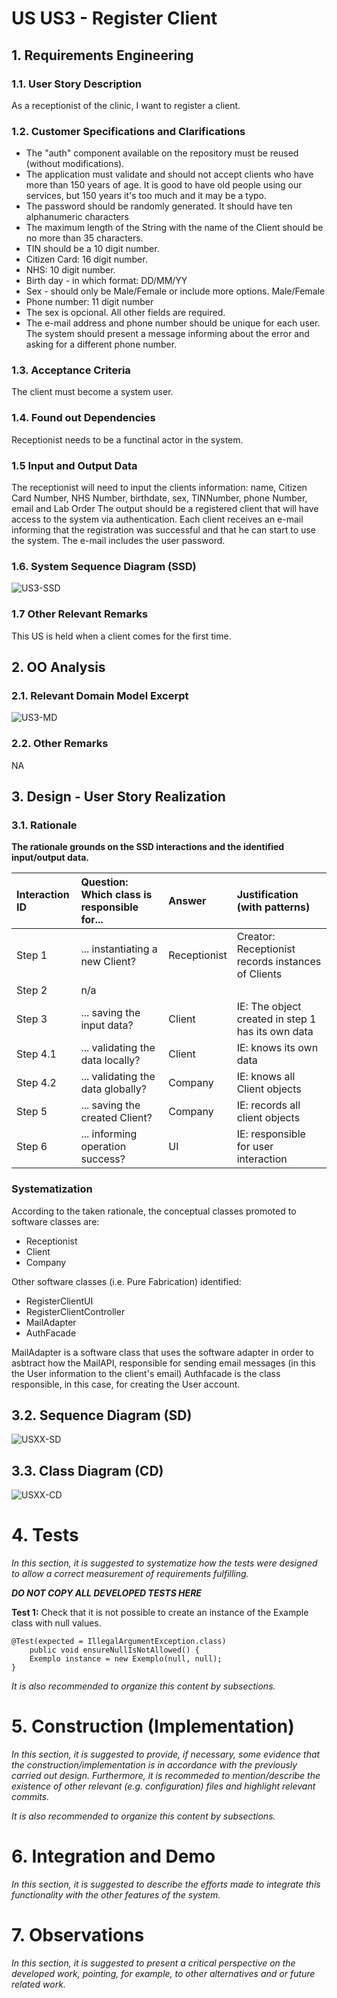 # US US3 - Register Client

## 1. Requirements Engineering


### 1.1. User Story Description

As a receptionist of the clinic, I want to register a client.

### 1.2. Customer Specifications and Clarifications 

 - The "auth" component available  on the repository must be reused (without modifications).
 - The application must validate and should not accept clients who have more than 150 years of age. It is good to have old people using our services, but 150 years it's too much and it may be a typo.
 - The password should be randomly generated. It should have ten alphanumeric characters
 - The maximum length of the String with the name of the Client should be no more than 35 characters.
 - TIN should be a 10 digit number.
 - Citizen Card: 16 digit number.
 - NHS: 10 digit number.
 - Birth day - in which format: DD/MM/YY
 - Sex - should only be Male/Female or include more options. Male/Female
 - Phone number: 11 digit number
 - The sex is opcional. All other fields are required. 
 - The e-mail address and phone number should be unique for each user. The system should present a message informing about the error and asking for a different phone number.

### 1.3. Acceptance Criteria

The client must become a system user.

### 1.4. Found out Dependencies

Receptionist needs to be a functinal actor in the system.

### 1.5 Input and Output Data

The receptionist will need to input the clients information: name, Citizen Card Number, NHS Number, birthdate, sex, TINNumber, phone Number, email and Lab Order
The output should be a registered client that will have access to the system via authentication.
Each client receives an e-mail informing that the registration was successful and that he can start to use the system. The e-mail includes the user password.

### 1.6. System Sequence Diagram (SSD)

![US3-SSD](US3-SSD.svg)


### 1.7 Other Relevant Remarks

This US is held when a client comes for the first time.

## 2. OO Analysis

### 2.1. Relevant Domain Model Excerpt 

![US3-MD](US3-MD.svg)

### 2.2. Other Remarks

NA


## 3. Design - User Story Realization 

### 3.1. Rationale

**The rationale grounds on the SSD interactions and the identified input/output data.**

| Interaction ID | Question: Which class is responsible for... | Answer  | Justification (with patterns)  |
|:-------------  |:--------------------- |:------------|:---------------------------- |
| Step 1  		 |	... instantiating a new Client?	 |   Receptionist          |  Creator: Receptionist records instances of Clients           |
| Step 2  		 |		n/a					 |             |                              |
| Step 3  		 |	... saving the input data?		 |      Client       | IE: The object created in step 1 has its own data                             |
| Step 4.1  		 |	... validating the data locally?						 |    Client         | IE: knows its own data                             |
| Step 4.2  		 |	... validating the data globally?						 |    Company         | IE: knows all Client objects                             |
| Step 5  		 |	... saving the created Client?						 |    Company         |    IE: records all client objects                          |
| Step 6  		 |	... informing operation success?						 |       UI      |    IE: responsible for user interaction                         |              

### Systematization ##

According to the taken rationale, the conceptual classes promoted to software classes are: 

 * Receptionist
 * Client
 * Company

Other software classes (i.e. Pure Fabrication) identified: 

 - RegisterClientUI  
 - RegisterClientController
 - MailAdapter
 - AuthFacade
 
MailAdapter is a software class that uses the software adapter in order to asbtract how the MailAPI, responsible for sending email messages (in this the User information to the client's email)
Authfacade is the class responsible, in this case, for creating the User account.

## 3.2. Sequence Diagram (SD)

![USXX-SD](US3-SD.svg)

## 3.3. Class Diagram (CD)

![USXX-CD](US3-CD.svg)

# 4. Tests 
*In this section, it is suggested to systematize how the tests were designed to allow a correct measurement of requirements fulfilling.* 

**_DO NOT COPY ALL DEVELOPED TESTS HERE_**

**Test 1:** Check that it is not possible to create an instance of the Example class with null values. 

	@Test(expected = IllegalArgumentException.class)
		public void ensureNullIsNotAllowed() {
		Exemplo instance = new Exemplo(null, null);
	}

*It is also recommended to organize this content by subsections.* 

# 5. Construction (Implementation)

*In this section, it is suggested to provide, if necessary, some evidence that the construction/implementation is in accordance with the previously carried out design. Furthermore, it is recommeded to mention/describe the existence of other relevant (e.g. configuration) files and highlight relevant commits.*

*It is also recommended to organize this content by subsections.* 

# 6. Integration and Demo 

*In this section, it is suggested to describe the efforts made to integrate this functionality with the other features of the system.*


# 7. Observations

*In this section, it is suggested to present a critical perspective on the developed work, pointing, for example, to other alternatives and or future related work.*





